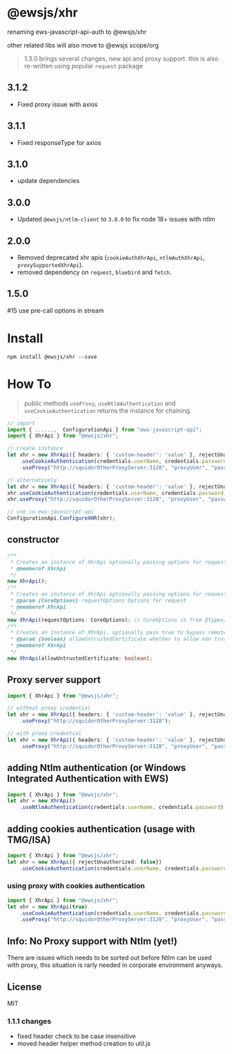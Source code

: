 # @ewsjs/xhr
renaming ews-javascript-api-auth to @ewsjs/xhr

other related libs will also move to @ewsjs scope/org

> 1.3.0 brings several changes, new api and proxy support. this is also re-written using popular `request` package

## 3.1.2
* Fixed proxy issue with axios

## 3.1.1
* Fixed responseType for axios

## 3.1.0
* update dependencies

## 3.0.0
* Updated `@ewsjs/ntlm-client` to `3.0.0` to fix node 18+ issues with ntlm

## 2.0.0
* Removed deprecated xhr apis (`cookieAuthXhrApi`, `ntlmAuthXhrApi`, `proxySupportedXhrApi`).
* removed dependency on `request`, `bluebird` and `fetch`.

## 1.5.0 
#15 use pre-call options in stream

# Install

`npm install @ewsjs/xhr --save`

# How To
> public methods `useProxy`, `useNtlmAuthentication` and `useCookieAuthentication` returns the instance for chaining.


```ts
// import 
import { ......,  ConfigurationApi } from "ews-javascript-api";
import { XhrApi } from "@ewsjs/xhr";

// create instance
let xhr = new XhrApi({ headers: { 'custom-header': 'value' }, rejectUnauthorized: false})
    .useCookieAuthentication(credentials.userName, credentials.password)
    .useProxy("http://squidorOtherProxyServer:3128", "proxyUser", "password");

// alternatively 
let xhr = new XhrApi({ headers: { 'custom-header': 'value' }, rejectUnauthorized: false});
xhr.useCookieAuthentication(credentials.userName, credentials.password);
xhr.useProxy("http://squidorOtherProxyServer:3128", "proxyUser", "password");

// use in ews-javascript-api
ConfigurationApi.ConfigureXHR(xhr);
```


## constructor
```ts
/**
 * Creates an instance of XhrApi optionally passing options for request
 * @memberof XhrApi
 */
new XhrApi();
/**
 * Creates an instance of XhrApi optionally passing options for request
 * @param {CoreOptions} requestOptions Options for request
 * @memberof XhrApi
 */
new XhrApi(requestOptions: CoreOptions); // CoreOptions is from @types/request, part of request pkg
/**
 * Creates an instance of XhrApi. optionally pass true to bypass remote ssl/tls certificate check
 * @param {boolean} allowUntrustedCertificate whether to allow non trusted certificate or not
 * @memberof XhrApi
 */
new XhrApi(allowUntrustedCertificate: boolean);
```

## Proxy server support
```ts
import { XhrApi } from "@ewsjs/xhr";

// without proxy credential
let xhr = new XhrApi({ headers: { 'custom-header': 'value' }, rejectUnauthorized: false})
    .useProxy("http://squidorOtherProxyServer:3128");

// with proxy credential
let xhr = new XhrApi({ headers: { 'custom-header': 'value' }, rejectUnauthorized: false})
    .useProxy("http://squidorOtherProxyServer:3128", "proxyUser", "password");
```

## adding Ntlm authentication (or Windows Integrated Authentication with EWS)
```ts
import { XhrApi } from "@ewsjs/xhr";
let xhr = new XhrApi()
    .useNtlmAuthentication(credentials.userName, credentials.password);
```

## adding cookies authentication (usage with TMG/ISA)
```ts
import { XhrApi } from "@ewsjs/xhr";
let xhr = new XhrApi({ rejectUnauthorized: false})
    .useCookieAuthentication(credentials.userName, credentials.password);
```

### using proxy with cookies authentication
```ts
import { XhrApi } from "@ewsjs/xhr";
let xhr = new XhrApi(true)
    .useCookieAuthentication(credentials.userName, credentials.password)
    .useProxy("http://squidorOtherProxyServer:3128", "proxyUser", "password");
```

## Info: No Proxy support with Ntlm (yet!)    
There are issues which needs to be sorted out before Ntlm can be used with proxy, this situation is rarly needed in corporate environment anyways.   

## License
MIT

### 1.1.1 changes
* fixed header check to be case insensitive
* moved header helper method creation to util.js